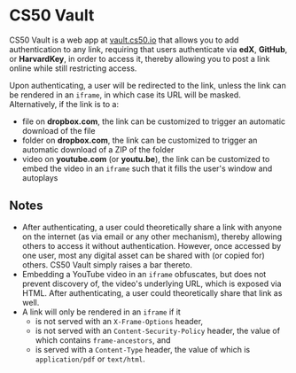 # CS50 Vault

CS50 Vault is a web app at [vault.cs50.io](https://vault.cs50.io/) that allows you to add authentication to any link, requiring that users authenticate via **edX**, **GitHub**, or **HarvardKey**, in order to access it, thereby allowing you to post a link online while still restricting access.

Upon authenticating, a user will be redirected to the link, unless the link can be rendered in an `iframe`, in which case its URL will be masked. Alternatively, if the link is to a:

* file on **dropbox.com**, the link can be customized to trigger an automatic download of the file
* folder on **dropbox.com**, the link can be customized to trigger an automatic download of a ZIP of the folder
* video on **youtube.com** (or **youtu.be**), the link can be customized to embed the video in an `iframe` such that it fills the user's window and autoplays

## Notes

* After authenticating, a user could theoretically share a link with anyone on the internet (as via email or any other mechanism), thereby allowing others to access it without authentication. However, once accessed by one user, most any digital asset can be shared with (or copied for) others. CS50 Vault simply raises a bar thereto.
* Embedding a YouTube video in an `iframe` obfuscates, but does not prevent discovery of, the video's underlying URL, which is exposed via HTML. After authenticating, a user could theoretically share that link as well.
* A link will only be rendered in an `iframe` if it
  * is not served with an `X-Frame-Options` header,
  * is not served with an `Content-Security-Policy` header, the value of which contains `frame-ancestors`, and
  * is served with a `Content-Type` header, the value of which is `application/pdf` or `text/html`.
